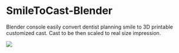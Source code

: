 # SmileToCast-Blender
Blender console easily convert dentist planning smile to 3D printable customized cast.
Cast to be then scaled to real size impression.




![](https://github.com/basharbme/Dental-Smile-Project/blob/main/Screenshot_1.png)

